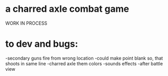 # a charred axle combat game

WORK IN PROCESS

# to dev and bugs:
-secondary guns fire from wrong location
-could make point blank so, that shoots in same line
-charred axle them colors
-sounds effects
-after battle view